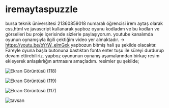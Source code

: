 # iremaytaspuzzle
 bursa teknik üniversitesi 21360859018 numaralı öğrencisi irem aytaş olarak css,html ve javascript kullanarak yapboz oyunu kodladım ve bu kodları ve görselleri bu proje içerisinde sizlerle paylaşıyorum.
  youtube kanalımda oyunun oynanışıyla ilgili çektiğim video yer almaktadır. ->   https://youtu.be/bYrW_elmGxk
 yapbozun bitmiş hali şu şekilde olacaktır.
 Fareyle oyuna başla butonuna bastıktan fonta enter tuşu ile süreyi durdurup devam ettirebiliriz.
 yapboz oyununun oynanış aşamalarından birkaç resim ekleyerek anlaşılırlığın artmasını amaçladım. resimler şu şekilde;
 
![Ekran Görüntüsü (118)](https://github.com/21360859018/iremaytaspuzzle/assets/113477042/801d5053-4b04-4a2a-bf55-26762b2e5cd9)

 
![Ekran Görüntüsü (119)](https://github.com/21360859018/iremaytaspuzzle/assets/113477042/4f16650b-96d6-435e-a7dd-71df8537b1d7)


![Ekran Görüntüsü (117)](https://github.com/21360859018/iremaytasgame/assets/113477042/ab01b72e-123a-4b55-9337-c24e0d7a057f)

 ![tavsan](https://github.com/21360859018/iremaytasgame/assets/113477042/daf67c0a-c506-432a-a973-44858e538947)

